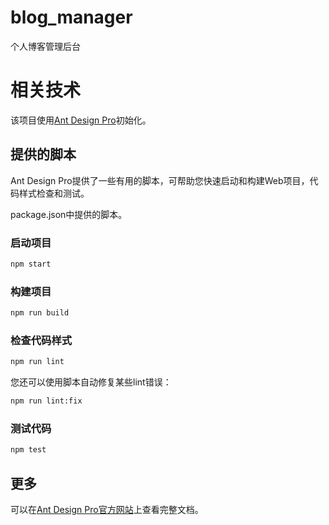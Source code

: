 # blog_manager

个人博客管理后台

# 相关技术

该项目使用[Ant Design Pro](https://pro.ant.design)初始化。

## 提供的脚本

Ant Design Pro提供了一些有用的脚本，可帮助您快速启动和构建Web项目，代码样式检查和测试。

package.json中提供的脚本。

### 启动项目

```bash
npm start
```

### 构建项目

```bash
npm run build
```

### 检查代码样式

```bash
npm run lint
```

您还可以使用脚本自动修复某些lint错误：

```bash
npm run lint:fix
```

### 测试代码

```bash
npm test
```

## 更多

可以在[Ant Design Pro官方网站](https://pro.ant.design)上查看完整文档。
